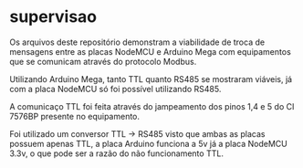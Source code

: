 # supervisao

Os arquivos deste repositório demonstram a viabilidade de troca de mensagens entre as placas NodeMCU e Arduino Mega com equipamentos que se comunicam
através do protocolo Modbus.

Utilizando Arduino Mega, tanto TTL quanto RS485 se mostraram viáveis, já com a placa NodeMCU só foi possível utilizando RS485.

A comunicaço TTL foi feita através do jampeamento dos pinos 1,4 e 5 do CI 7576BP presente no equipamento.

Foi utilizado um conversor TTL -> RS485 visto que ambas as placas possuem apenas TTL, a placa Arduino funciona a 5v já a placa NodeMCU 3.3v, o que pode
ser a razão do não funcionamento TTL.
